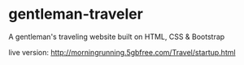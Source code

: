 # gentleman-traveler
A gentleman's traveling website built on HTML, CSS & Bootstrap

live version: http://morningrunning.5gbfree.com/Travel/startup.html
